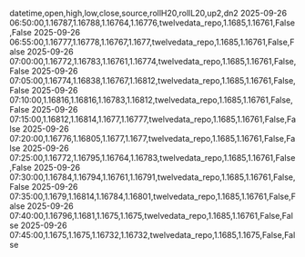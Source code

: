 datetime,open,high,low,close,source,rollH20,rollL20,up2,dn2
2025-09-26 06:50:00,1.16787,1.16788,1.16764,1.16776,twelvedata_repo,1.1685,1.16761,False,False
2025-09-26 06:55:00,1.16777,1.16778,1.16767,1.1677,twelvedata_repo,1.1685,1.16761,False,False
2025-09-26 07:00:00,1.16772,1.16783,1.16761,1.16774,twelvedata_repo,1.1685,1.16761,False,False
2025-09-26 07:05:00,1.16774,1.16838,1.16767,1.16812,twelvedata_repo,1.1685,1.16761,False,False
2025-09-26 07:10:00,1.16816,1.16816,1.16783,1.16812,twelvedata_repo,1.1685,1.16761,False,False
2025-09-26 07:15:00,1.16812,1.16814,1.1677,1.16777,twelvedata_repo,1.1685,1.16761,False,False
2025-09-26 07:20:00,1.16776,1.16805,1.1677,1.1677,twelvedata_repo,1.1685,1.16761,False,False
2025-09-26 07:25:00,1.16772,1.16795,1.16764,1.16783,twelvedata_repo,1.1685,1.16761,False,False
2025-09-26 07:30:00,1.16784,1.16794,1.16761,1.16791,twelvedata_repo,1.1685,1.16761,False,False
2025-09-26 07:35:00,1.1679,1.16814,1.16784,1.16801,twelvedata_repo,1.1685,1.16761,False,False
2025-09-26 07:40:00,1.16796,1.1681,1.1675,1.1675,twelvedata_repo,1.1685,1.16761,False,False
2025-09-26 07:45:00,1.1675,1.1675,1.16732,1.16732,twelvedata_repo,1.1685,1.1675,False,False
